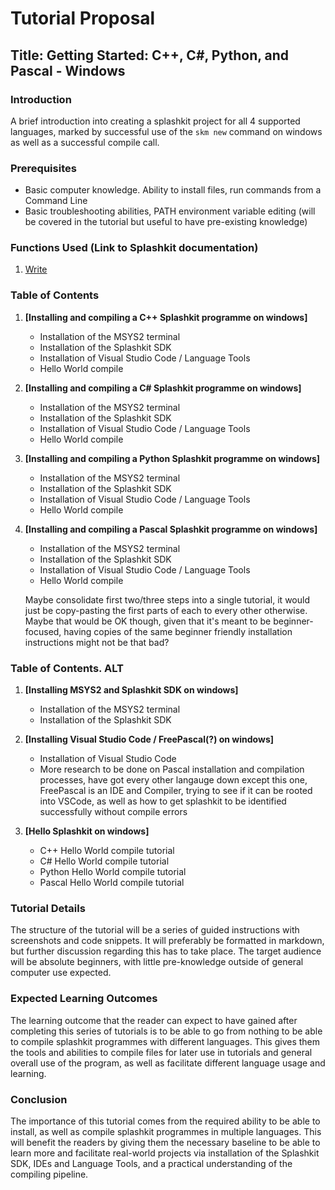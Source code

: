 # Tutorial Proposal

## Title: Getting Started: C++, C#, Python, and Pascal - Windows

### Introduction

A brief introduction into creating a splashkit project for all 4 supported languages, marked by
successful use of the `skm new` command on windows as well as a successful compile call.

### Prerequisites

- Basic computer knowledge. Ability to install files, run commands from a Command Line
- Basic troubleshooting abilities, PATH environment variable editing (will be covered in the
  tutorial but useful to have pre-existing knowledge)

### Functions Used (Link to Splashkit documentation)

1. [Write](https://splashkit.io/api/terminal/#write)

### Table of Contents

1. **[Installing and compiling a C++ Splashkit programme on windows]**

   - Installation of the MSYS2 terminal
   - Installation of the Splashkit SDK
   - Installation of Visual Studio Code / Language Tools
   - Hello World compile

2. **[Installing and compiling a C# Splashkit programme on windows]**

   - Installation of the MSYS2 terminal
   - Installation of the Splashkit SDK
   - Installation of Visual Studio Code / Language Tools
   - Hello World compile

3. **[Installing and compiling a Python Splashkit programme on windows]**

   - Installation of the MSYS2 terminal
   - Installation of the Splashkit SDK
   - Installation of Visual Studio Code / Language Tools
   - Hello World compile

4. **[Installing and compiling a Pascal Splashkit programme on windows]**

   - Installation of the MSYS2 terminal
   - Installation of the Splashkit SDK
   - Installation of Visual Studio Code / Language Tools
   - Hello World compile

   Maybe consolidate first two/three steps into a single tutorial, it would just be copy-pasting the
   first parts of each to every other otherwise. Maybe that would be OK though, given that it's
   meant to be beginner-focused, having copies of the same beginner friendly installation
   instructions might not be that bad?

### Table of Contents. ALT

   1. **[Installing MSYS2 and Splashkit SDK on windows]**
      - Installation of the MSYS2 terminal
      - Installation of the Splashkit SDK

   2. **[Installing Visual Studio Code / FreePascal(?) on windows]**
      - Installation of Visual Studio Code
      - More research to be done on Pascal installation and compilation processes, have got every other langauge down except this one, FreePascal is an IDE and Compiler, trying to see if it can be rooted into VSCode, as well as how to get splashkit to be identified successfully without compile errors

   3. **[Hello Splashkit on windows]**
      - C++ Hello World compile tutorial
      - C# Hello World compile tutorial
      - Python Hello World compile tutorial
      - Pascal Hello World compile tutorial

### Tutorial Details

The structure of the tutorial will be a series of guided instructions with screenshots and code
snippets. It will preferably be formatted in markdown, but further discussion regarding this has to
take place. The target audience will be absolute beginners, with little pre-knowledge outside of
general computer use expected.

### Expected Learning Outcomes

The learning outcome that the reader can expect to have gained after completing this series of
tutorials is to be able to go from nothing to be able to compile splashkit programmes with different
languages. This gives them the tools and abilities to compile files for later use in tutorials and
general overall use of the program, as well as facilitate different language usage and learning.

### Conclusion

The importance of this tutorial comes from the required ability to be able to install, as well as
compile splashkit programmes in multiple languages. This will benefit the readers by giving them the
necessary baseline to be able to learn more and facilitate real-world projects via installation of
the Splashkit SDK, IDEs and Language Tools, and a practical understanding of the compiling pipeline.
